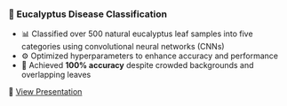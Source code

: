 ### 🍃 Eucalyptus Disease Classification

- 📊 Classified over 500 natural eucalyptus leaf samples into five categories using convolutional neural networks (CNNs)  
- ⚙️ Optimized hyperparameters to enhance accuracy and performance  
- 🎯 Achieved **100% accuracy** despite crowded backgrounds and overlapping leaves  

🔗 [View Presentation]([https://www.canva.com/design/DAGSrt0AJDo/pvHBJaJFpAwH-jRogSRZgw/view?utm_content=DAGSrt0AJDo&utm_campaign=designshare&utm_medium=link2&utm_source=uniquelinks&utlId=h38418929c3])
